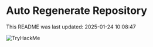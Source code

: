 # Auto Regenerate Repository

This README was last updated: 2025-01-24 10:08:47

 ![TryHackMe](https://tryhackme.com/badge/533634)